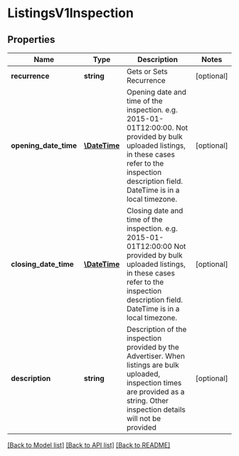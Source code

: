 # ListingsV1Inspection

## Properties
Name | Type | Description | Notes
------------ | ------------- | ------------- | -------------
**recurrence** | **string** | Gets or Sets Recurrence | [optional] 
**opening_date_time** | [**\DateTime**](\DateTime.md) | Opening date and time of the inspection. e.g. 2015-01-01T12:00:00.  Not provided by bulk uploaded listings, in these cases refer to the  inspection description field. DateTime is in a local timezone. | [optional] 
**closing_date_time** | [**\DateTime**](\DateTime.md) | Closing date and time of the inspection. e.g. 2015-01-01T12:00:00  Not provided by bulk uploaded listings, in these cases refer to the  inspection description field. DateTime is in a local timezone. | [optional] 
**description** | **string** | Description of the inspection provided by the Advertiser.  When listings are bulk uploaded, inspection times are provided as a string.  Other inspection details will not be provided | [optional] 

[[Back to Model list]](../../README.md#documentation-for-models) [[Back to API list]](../../README.md#documentation-for-api-endpoints) [[Back to README]](../../README.md)

